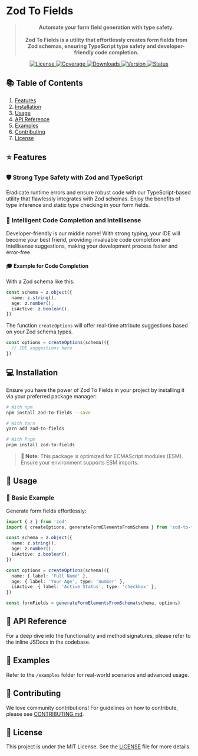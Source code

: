 # Zod To Fields

> **<p align="center">
> Automate your form field generation with type safety.
> </br> </br>
> Zod To Fields is a utility that effortlessly creates form fields from Zod schemas, ensuring TypeScript type safety and developer-friendly code completion.</p>**

<p align="center">
    <a href="https://www.npmjs.com/package/zod-to-fields">
        <img src="https://img.shields.io/npm/l/zod-to-fields.svg" alt="License" />
    </a>
    <a href="https://codecov.io/gh/wojtekKrol/zod-to-fields">
        <img src="https://img.shields.io/codecov/c/github/wojtekKrol/zod-to-fields.svg" alt="Coverage" />
    </a>
    <a href="https://npmjs.org/package/zod-to-fields">
        <img src="https://img.shields.io/npm/dm/zod-to-fields.svg" alt="Downloads" />
    </a>
    <a href="https://npmjs.org/package/zod-to-fields">
        <img src="https://img.shields.io/npm/v/zod-to-fields.svg" alt="Version" />
    </a>
    <a href="https://github.com/wojtekKrol/zod-to-fields/actions?query=branch:main">
        <img src="https://img.shields.io/github/actions/workflow/status/wojtekKrol/zod-to-fields/CI.yml.svg?branch=main" alt="Status" />
    </a>
</p>

## 📚 Table of Contents

1. [Features](#features)
2. [Installation](#installation)
3. [Usage](#usage)
4. [API Reference](#api-reference)
5. [Examples](#examples)
6. [Contributing](#contributing)
7. [License](#license)

## ⭐ Features

### 🛡️ Strong Type Safety with Zod and TypeScript

Eradicate runtime errors and ensure robust code with our TypeScript-based utility that flawlessly integrates with Zod schemas. Enjoy the benefits of type inference and static type checking in your form fields.

### 🧠 Intelligent Code Completion and Intellisense

Developer-friendly is our middle name! With strong typing, your IDE will become your best friend, providing invaluable code completion and Intellisense suggestions, making your development process faster and error-free.

#### 🎓 Example for Code Completion

With a Zod schema like this:

```typescript
const schema = z.object({
  name: z.string(),
  age: z.number(),
  isActive: z.boolean(),
})
```

The function `createOptions` will offer real-time attribute suggestions based on your Zod schema types.

```typescript
const options = createOptions(schema)({
  // IDE suggestions here
})
```

## 💻 Installation

Ensure you have the power of Zod To Fields in your project by installing it via your preferred package manager:

```bash
# With npm
npm install zod-to-fields --save

# With Yarn
yarn add zod-to-fields

# With Pnpm
pnpm install zod-to-fields
```

> **🔔 Note**: This package is optimized for ECMAScript modules (ESM). Ensure your environment supports ESM imports.

## 🚀 Usage

### 🌱 Basic Example

Generate form fields effortlessly:

```typescript
import { z } from 'zod'
import { createOptions, generateFormElementsFromSchema } from 'zod-to-fields'

const schema = z.object({
  name: z.string(),
  age: z.number(),
  isActive: z.boolean(),
})

const options = createOptions(schema)({
  name: { label: 'Full Name' },
  age: { label: 'Your Age', type: 'number' },
  isActive: { label: 'Active Status', type: 'checkbox' },
})

const formFields = generateFormElementsFromSchema(schema, options)
```

## 📖 API Reference

For a deep dive into the functionality and method signatures, please refer to the inline JSDocs in the codebase.

## 📂 Examples

Refer to the `/examples` folder for real-world scenarios and advanced usage.

## 🤝 Contributing

We love community contributions! For guidelines on how to contribute, please see [CONTRIBUTING.md](CONTRIBUTING.md).

## 📜 License

This project is under the MIT License. See the [LICENSE](LICENSE) file for more details.
